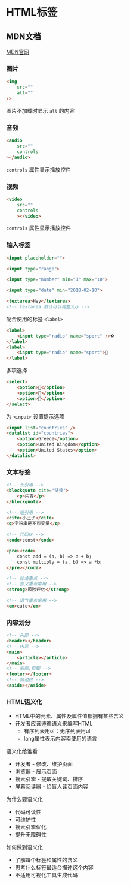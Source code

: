 # HTML标签

## MDN文档
[MDN官网](https://developer.mozilla.org/)

### 图片
```html
<img
	src=""
	alt=""
/>
```
图片不加载时显示 `alt` 的内容

### 音频
```html 
<audio
	src=""
	controls
></audio>
```
`controls`
属性显示播放控件

### 视频
```html
<video
	src=""
	controls
	></video>
```
`controls`
属性显示播放控件

### 输入标签
```html
<input placeholder="">

<input type="range">

<input type="number" min="1" max="10">

<input type="date" min="2018-02-10">

<textarea>Hey</textarea>
<!-- textarea 默认可以调整大小 -->
```
配合使用的标签 `<label>`
```html
<label>
	<input type="radio" name="sport" />⚽
</label>
<label>
	<input type="radio" name="sport">🏀
</label>
```
多项选择
```html
<select>
	<option>🥤</option>
	<option>🍉</option>
	<option>🎂</option>
</select>
```
为 `<input>` 设置提示选项
```html
<input list="countries" />
<datalist id="countries">
	<option>Greece</option>
	<option>United Kingdom</option>
	<option>United States</option>
</datalist>
```

### 文本标签
```html
<!-- 长引用 -->
<blockquote cite="链接">
	<p>内容</p>
</blockquote>

<!-- 短引用 -->
<cite>小王子</cite>
<q>字符串是不可变量</q>

<!-- 代码块 -->
<code>const</code>

<pre><code>
	const add = (a, b) => a + b;
	const multiply = (a, b) => a *b;
</pre></code>

<!-- 标注重点 -->
<!-- 含义重点常用 -->
<strong>风险评估</strong> 

<!-- 语气重点常用 -->
<em>cute</em>
```

### 内容划分
```html
<!-- 头部 -->
<header></header>
<!-- 内容 -->
<main>
	<article></article>
</main>
<!-- 底部,页脚 -->
<footer></footer>
<!-- 侧边栏 -->
<aside></aside>
```

### HTML语义化
+ HTML中的元素、属性及属性值都拥有某些含义
+ 开发者应该遵循语义来编写HTML
	+ 有序列表用ol；无序列表用ul
	+ lang属性表示内容索使用的语言

语义化给谁看
+ 开发者 - 修改、维护页面
+ 浏览器 - 展示页面
+ 搜索引擎 - 提取关键词、排序
+ 屏幕阅读器 - 给盲人读页面内容

为什么要语义化
+ 代码可读性
+ 可维护性
+ 搜索引擎优化
+ 提升无障碍性

如何做到语义化
+ 了解每个标签和属性的含义
+ 思考什么标签最适合描述这个内容
+ 不适用可视化工具生成代码








